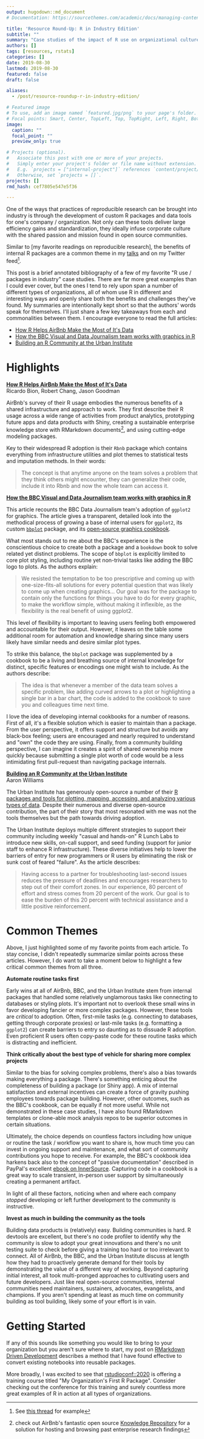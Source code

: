 ```yaml
---
output: hugodown::md_document
# Documentation: https://sourcethemes.com/academic/docs/managing-content/

title: 'Resource Round-Up: R in Industry Edition'
subtitle: ""
summary: "Case studies of the impact of R use on organizational culture and collaboration"
authors: []
tags: [resources, rstats]
categories: []
date: 2019-08-30
lastmod: 2019-08-30
featured: false
draft: false

aliases:
  - /post/resource-roundup-r-in-industry-edition/

# Featured image
# To use, add an image named `featured.jpg/png` to your page's folder.
# Focal points: Smart, Center, TopLeft, Top, TopRight, Left, Right, BottomLeft, Bottom, BottomRight.
image:
  caption: ""
  focal_point: ""
  preview_only: true

# Projects (optional).
#   Associate this post with one or more of your projects.
#   Simply enter your project's folder or file name without extension.
#   E.g. `projects = ["internal-project"]` references `content/project/deep-learning/index.md`.
#   Otherwise, set `projects = []`.
projects: []
rmd_hash: cef7805e547e5f36

---
```


One of the ways that practices of reproducible research can be brought into industry is through the development of custom R packages and data tools for one's company / organization. Not only can these tools deliver large efficiency gains and standardization, they ideally infuse corporate culture with the shared passion and mission found in open source communities.

Similar to \[my favorite readings on reproducible research\], the benefits of internal R packages are a common theme in my [talks](https://emilyriederer.netlify.com/page/talks/) and on my Twitter feed[^1].

This post is a brief annotated bibliography of a few of my favorite "R use / packages in industry" case studies. There are far more great examples than I could ever cover, but the ones I tend to rely upon span a number of different types of organizations, all of whom use R in different and interesting ways and openly share both the benefits and challenges they've found. My summaries are intentionally kept short so that the authors' words speak for themselves. I'll just share a few key takeaways from each and commonalities between them. I encourage everyone to read the full articles:

-   [How R Helps AirBnb Make the Most of It's Data](https://peerj.com/preprints/3182/)
-   [How the BBC Visual and Data Journalism team works with graphics in R](https://medium.com/bbc-visual-and-data-journalism/how-the-bbc-visual-and-data-journalism-team-works-with-graphics-in-r-ed0b35693535)
-   [Building an R Community at the Urban Institute](https://medium.com/@urban_institute/building-an-r-community-at-the-urban-institute-b66739aaaaa7)

Highlights
==========

[**How R Helps AirBnb Make the Most of It's Data**](https://peerj.com/preprints/3182/)  
Ricardo Bion, Robert Chang, Jason Goodman

AirBnb's survey of their R usage embodies the numerous benefits of a shared infrastructure and approach to work. They first describe their R usage across a wide range of activities from product analytics, prototyping future apps and data products with Shiny, creating a sustainable enterprise knowledge store with RMarkdown documents[^2], and using cutting-edge modeling packages.

Key to their widespread R adoption is their `Rbnb` package which contains everything from infrastructure utilities and plot themes to statistical tests and imputation methods. In their words:

> The concept is that anytime anyone on the team solves a problem that they think others might encounter, they can generalize their code, include it into Rbnb and now the whole team can access it.

[**How the BBC Visual and Data Journalism team works with graphics in R**](https://medium.com/bbc-visual-and-data-journalism/how-the-bbc-visual-and-data-journalism-team-works-with-graphics-in-r-ed0b35693535)

This article recounts the BBC Data Journalism team's adoption of `ggplot2` for graphics. The article gives a transparent, detailed look into the methodical process of growing a base of internal users for `ggplot2`, its custom [`bbplot`](https://github.com/bbc/bbplot) package, and its [open-source graphics cookbook](https://bbc.github.io/rcookbook/).

What most stands out to me about the BBC's experience is the conscientious choice to create both a package and a `bookdown` book to solve related yet distinct problems. The scope of `bbplot` is explicitly limited to core plot styling, including routine yet non-trivial tasks like adding the BBC logo to plots. As the authors explain:

> We resisted the temptation to be too prescriptive and coming up with one-size-fits-all solutions for every potential question that was likely to come up when creating graphics... Our goal was for the package to contain only the functions for things you have to do for every graphic, to make the workflow simple, without making it inflexible, as the flexibility is the real benefit of using ggplot2.

This level of flexibility is important to leaving users feeling both empowered and accountable for their output. However, it leaves on the table some additional room for automation and knowledge sharing since many users likely have similar needs and desire similar plot types.

To strike this balance, the `bbplot` package was supplemented by a cookbook to be a living and breathing source of internal knowledge for distinct, specific features or encodings one might wish to include. As the authors describe:

> The idea is that whenever a member of the data team solves a specific problem, like adding curved arrows to a plot or highlighting a single bar in a bar chart, the code is added to the cookbook to save you and colleagues time next time.

I love the idea of developing internal cookbooks for a number of reasons. First of all, it's a flexible solution which is easier to maintain than a package. From the user perspective, it offers support and structure but avoids any black-box feeling; users are encouraged and nearly required to understand and "own" the code they are using. Finally, from a community building perspective, I can imagine it creates a spirit of shared ownership more quickly because submitting a single plot worth of code would be a less intimidating first pull-request than navigating package internals.

[**Building an R Community at the Urban Institute**](https://medium.com/@urban_institute/building-an-r-community-at-the-urban-institute-b66739aaaaa7)  
Aaron Williams

The Urban Institute has generously open-source a number of their [R packages and tools for plotting, mapping, accessing, and analyzing various types of data](https://github.com/UrbanInstitute?utf8=%E2%9C%93&q=&type=&language=r). Despite their numerous and diverse open-source contribution, the part of their story that most resonated with me was not the tools themselves but the path towards driving adoption.

The Urban Institute deploys multiple different strategies to support their community including weekly "casual and hands-on" R Lunch Labs to introduce new skills, on-call support, and seed funding (support for junior staff to enhance R infrastructure). These diverse initiatives help to lower the barriers of entry for new programmers or R users by eliminating the risk or sunk cost of feared "failure". As the article describes:

> Having access to a partner for troubleshooting last-second issues reduces the pressure of deadlines and encourages researchers to step out of their comfort zones. In our experience, 80 percent of effort and stress comes from 20 percent of the work. Our goal is to ease the burden of this 20 percent with technical assistance and a little positive reinforcement.

Common Themes
=============

Above, I just highlighted some of my favorite points from each article. To stay concise, I didn't repeatedly summarize similar points across these articles. However, I do want to take a moment below to highlight a few critical common themes from all three.

**Automate routine tasks first**

Early wins at all of AirBnb, BBC, and the Urban Institute stem from internal packages that handled some relatively unglamorous tasks like connecting to databases or styling plots. It's important not to overlook these small wins in favor developing fancier or more complex packages. However, these tools are *critical* to adoption. Often, first-mile tasks (e.g. connecting to databases, getting through corporate proxies) or last-mile tasks (e.g. formatting a `ggplot2`) can create barriers to entry so daunting as to dissuade R adoption. Even proficient R users often copy-paste code for these routine tasks which is distracting and inefficient.

**Think critically about the best type of vehicle for sharing more complex projects**

Similar to the bias for solving complex problems, there's also a bias towards making everything a package. There's something enticing about the completeness of building a package (or Shiny app). A mix of internal satisfaction and external incentives can create a force of gravity pushing employees towards package building. However, other outcomes, such as the BBC's cookbook, can be equally if not more useful. While not demonstrated in these case studies, I have also found RMarkdown templates or clone-able mock analysis repos to be superior outcomes in certain situations.

Ultimately, the choice depends on countless factors including how unique or routine the task / workflow you want to share is, how much time you can invest in ongoing support and maintenance, and what sort of community contributions you hope to receive. For example, the BBC's cookbook idea harkens back also to the concept of "passive documentation" described in PayPal's excellent [ebook on InnerSource](http://innersourcecommons.org/checklist/). Capturing code in a cookbook is a great way to scale transient, in-person user support by simultaneously creating a permanent artifact.

In light of all these factors, noticing when and where each company *stopped* developing or left further development to the community is instructive.

**Invest as much in building the community as the tools**

Building data products is (relatively) easy. Building communities is hard. R devtools are excellent, but there's no code profiler to identify why the community is slow to adopt your great innovations and there's no unit testing suite to check before giving a training too hard or too irrelevant to connect. All of AirBnb, the BBC, and the Urban Institute discuss at length how they had to proactively generate demand for their tools by demonstrating the value of a different way of working. Beyond capturing initial interest, all took multi-pronged approaches to cultivating users and future developers. Just like real open-source communities, internal communities need maintainers, sustainers, advocates, evangelists, and champions. If you aren't spending at least as much time on community building as tool building, likely some of your effort is in vain.

Getting Started
===============

If any of this sounds like something you would like to bring to your organization but you aren't sure where to start, my post on [RMarkdown Driven Development](../rmarkdown-driven-development/) describes a method that I have found effective to convert existing notebooks into reusable packages.

More broadly, I was excited to see that [rstudioconf::2020](https://web.cvent.com/event/36ebe042-0113-44f1-8e36-b9bc5d0733bf/summary) is offering a training course titled "My Organization's First R Package". Consider checking out the conference for this training and surely countless more great examples of R in action at all types of organizations.

[^1]: See [this thread](https://twitter.com/EmilyRiederer/status/1131026441095843840?s=20) for example

[^2]: check out AirBnb's fantastic open source [Knowledge Repository](https://github.com/airbnb/knowledge-repo) for a solution for hosting and browsing past enterprise research findings

